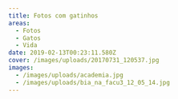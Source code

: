 ```yaml
---
title: Fotos com gatinhos
areas:
  - Fotos
  - Gatos
  - Vida
date: 2019-02-13T00:23:11.580Z
cover: /images/uploads/20170731_120537.jpg
images:
  - /images/uploads/academia.jpg
  - /images/uploads/bia_na_facu3_12_05_14.jpg
---
```


